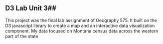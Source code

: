 ## D3 Lab Unit 3##
This project was the final lab assignment of Geography 575. It built on the D3 javascript library to create a map and an interactive data visualization component. My data focused on Montana census data across the western part of the state
